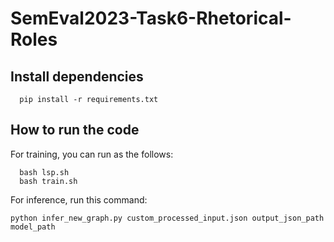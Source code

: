 # SemEval2023-Task6-Rhetorical-Roles
## Install dependencies
```
  pip install -r requirements.txt
```
## How to run the code
For training, you can run as the follows:
```
  bash lsp.sh
  bash train.sh
```
For inference, run this command:
```
python infer_new_graph.py custom_processed_input.json output_json_path model_path
```
